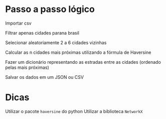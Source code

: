 # Passo a passo lógico
Importar csv

Filtrar apenas cidades parana brasil

Selecionar aleatoriamente 2 a 6 cidades vizinhas

Calcular as n cidades mais próximas utilizando a fórmula de Haversine

Fazer um dicionário representando as estradas entre as cidades (ordenado pelas mais próximas)

Salvar os dados em um JSON ou CSV

# Dicas
Utilizar o pacote `haversine` do python
Utilizar a biblioteca `NetworkX`
